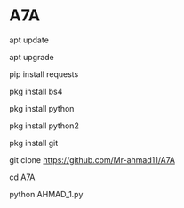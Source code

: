 # A7A

apt update

apt upgrade

pip install requests

pkg install bs4

pkg install python

pkg install python2

pkg install git

git clone https://github.com/Mr-ahmad11/A7A

cd A7A

python AHMAD_1.py
